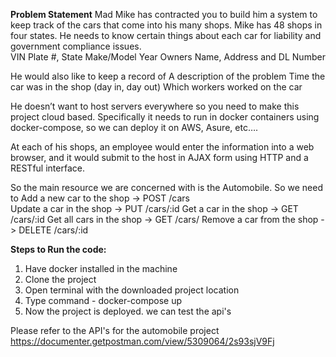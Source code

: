 **Problem Statement**
Mad Mike has contracted you to build him a system to keep track of the cars that come into his many shops.  Mike has 48 shops in four states.  He needs to know certain things about each car for liability and government compliance issues.  
VIN 
Plate #, State
Make/Model
Year
Owners Name, Address and DL Number

He would also like to keep a record of 
A description of the problem
Time the car was in the shop (day in, day out)
Which workers worked on the car

He doesn’t want to host servers everywhere so you need to make this project cloud based.  Specifically it needs to run in docker containers using docker-compose, so we can deploy it on AWS, Asure, etc….

At each of his shops, an employee would enter the information into a web browser, and it would submit to the host in AJAX form using HTTP and a RESTful interface.  

So the main resource we are concerned with is the Automobile.  So we need to 
Add a new car to the shop ->    POST /cars   
Update a car in the shop -> PUT /cars/:id 
Get a car in the shop -> GET /cars/:id 
Get all cars in the shop -> GET /cars/
Remove a car from the shop -> DELETE /cars/:id 

**Steps to Run the code:**

1. Have docker installed in the machine
2. Clone the project
3. Open terminal with the downloaded project location
4. Type command - docker-compose up
5. Now the project is deployed. we can test the api's

Please refer to the API's for the automobile project
https://documenter.getpostman.com/view/5309064/2s93sjV9Fj


